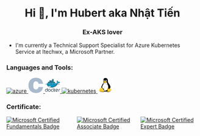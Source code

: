 <h1 align="center">Hi 👋, I'm Hubert aka Nhật Tiến</h1>
<h3 align="center">Ex-AKS lover</h3>


- I'm currently a Technical Support Specialist for Azure Kubernetes Service at Itechwx, a Microsoft Partner.

</p>

<h3 align="left">Languages and Tools:</h3>
<p align="left"> <a href="https://azure.microsoft.com/en-in/" target="_blank" rel="noreferrer"> <img src="https://www.vectorlogo.zone/logos/microsoft_azure/microsoft_azure-icon.svg" alt="azure" width="40" height="40"/> </a> <a href="https://www.cprogramming.com/" target="_blank" rel="noreferrer"> <img src="https://raw.githubusercontent.com/devicons/devicon/master/icons/c/c-original.svg" alt="c" width="40" height="40"/> </a> <a href="https://www.docker.com/" target="_blank" rel="noreferrer"> <img src="https://raw.githubusercontent.com/devicons/devicon/master/icons/docker/docker-original-wordmark.svg" alt="docker" width="40" height="40"/> </a> <a href="https://kubernetes.io" target="_blank" rel="noreferrer"> <img src="https://www.vectorlogo.zone/logos/kubernetes/kubernetes-icon.svg" alt="kubernetes" width="40" height="40"/> </a> <a href="https://www.linux.org/" target="_blank" rel="noreferrer"> <img src="https://raw.githubusercontent.com/devicons/devicon/master/icons/linux/linux-original.svg" alt="linux" width="40" height="40"/> </a> </p>

<h3 align="left">Certificate:</h3>

<div style="display: flex; justify-content: space-between; margin: 0;">
  <a href="https://learn.microsoft.com/en-us/users/tinnguynnht-5820/credentials/d047f57645c3719e?ref=https%3A%2F%2Fwww.linkedin.com%2F" target="_blank">
    <img src="https://images.credly.com/size/680x680/images/be8fcaeb-c769-4858-b567-ffaaa73ce8cf/image.png" width="150" height="150" alt="Microsoft Certified Fundamentals Badge">
  </a>
  <a href="https://learn.microsoft.com/en-us/users/tinnguynnht-5820/credentials/a17ea8e4271f35bc?ref=https%3A%2F%2Fwww.linkedin.com%2F" target="_blank">
    <img src="https://images.credly.com/size/680x680/images/336eebfc-0ac3-4553-9a67-b402f491f185/azure-administrator-associate-600x600.png" width="150" height="150" alt="Microsoft Certified Associate Badge">
  </a>
  <a href="https://learn.microsoft.com/en-us/users/tinnguynnht-5820/credentials/a17ea8e4271f35bc?ref=https%3A%2F%2Fwww.linkedin.com%2F" target="_blank">
    <img src="https://learn.microsoft.com/en-us/media/learn/certification/badges/microsoft-certified-expert-badge.svg" width="150" height="150" alt="Microsoft Certified Expert Badge">
  </a>
</div>
